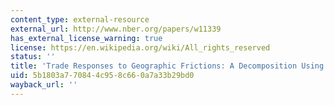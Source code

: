 ```yaml
---
content_type: external-resource
external_url: http://www.nber.org/papers/w11339
has_external_license_warning: true
license: https://en.wikipedia.org/wiki/All_rights_reserved
status: ''
title: 'Trade Responses to Geographic Frictions: A Decomposition Using MicroData'
uid: 5b1803a7-7084-4c95-8c66-0a7a33b29bd0
wayback_url: ''
---
```


